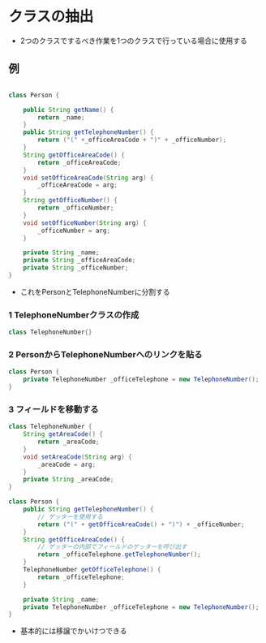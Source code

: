 # クラスの抽出
* 2つのクラスでするべき作業を1つのクラスで行っている場合に使用する

## 例
```java

class Person {

    public String getName() {
        return _name;
    }
    public String getTelephoneNumber() {
        return ("(" +_officeAreaCode + ")" + _officeNumber);
    }
    String getOfficeAreaCode() {
        return _officeAreaCode;
    } 
    void setOfficeAreaCode(String arg) {
        _officeAreaCode = arg;
    }
    String getOfficeNumber() {
        return _officeNumber;
    }
    void setOfficeNumber(String arg) {
        _officeNumber = arg;
    }

    private String _name;
    private String _officeAreaCode;
    private String _officeNumber;
}
```
* これをPersonとTelephoneNumberに分割する

### 1 TelephoneNumberクラスの作成
```java
class TelephoneNumber{}
```

### 2 PersonからTelephoneNumberへのリンクを貼る
```java
class Person {
    private TelephoneNumber _officeTelephone = new TelephoneNumber();
}
```

### 3 フィールドを移動する
```java
class TelephoneNumber {
    String getAreaCode() {
        return _areaCode;
    }
    void setAreaCode(String arg) {
        _areaCode = arg;
    }
    private String _areaCode;
}

class Person {
    public String getTelephoneNumber() {
        // ゲッターを使用する
        return ("(" + getOfficeAreaCode() + ")") + _officeNumber;
    }
    String getOfficeAreaCode() {
        // ゲッターの内部でフィールドのゲッターを呼び出す
        return _officeTelephone.getTelephoneNumber();
    }
    TelephoneNumber getOfficeTelephone() {
        return _officeTelephone;
    }

    private String _name;
    private TelephoneNumber _officeTelephone = new TelephoneNumber();
}

```
* 基本的には移譲でかいけつできる
